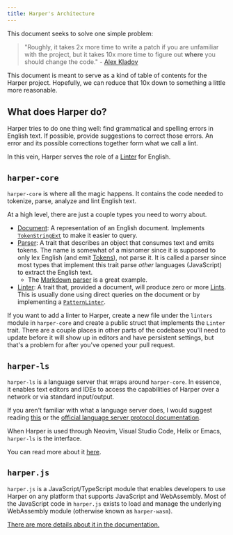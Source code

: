 ```yaml
---
title: Harper's Architecture
---
```


This document seeks to solve one simple problem:

> "Roughly, it takes 2x more time to write a patch if you are unfamiliar with the project, but it takes 10x more time to figure out **where** you should change the code." - [Alex Kladov](https://matklad.github.io/2021/02/06/ARCHITECTURE.md.html)

This document is meant to serve as a kind of table of contents for the Harper project.
Hopefully, we can reduce that 10x down to something a little more reasonable.

## What does Harper do?

Harper tries to do one thing well: find grammatical and spelling errors in English text.
If possible, provide suggestions to correct those errors.
An error and its possible corrections together form what we call a lint.

In this vein, Harper serves the role of a [Linter](<https://en.wikipedia.org/wiki/Lint_(software)>) for English.

## `harper-core`

`harper-core` is where all the magic happens.
It contains the code needed to tokenize, parse, analyze and lint English text.

At a high level, there are just a couple types you need to worry about.

- [Document](https://docs.rs/harper-core/latest/harper_core/struct.Document.html): A representation of an English document. Implements [`TokenStringExt`](https://docs.rs/harper-core/latest/harper_core/trait.TokenStringExt.html) to make it easier to query.
- [Parser](https://docs.rs/harper-core/latest/harper_core/parsers/trait.Parser.html): A trait that describes an object that consumes text and emits tokens. The name is somewhat of a misnomer since it is supposed to only lex English (and emit [Tokens](https://docs.rs/harper-core/latest/harper_core/struct.Token.html)), not parse it. It is called a parser since most types that implement this trait parse _other_ languages (JavaScript) to extract the English text.
  - The [Markdown parser](https://docs.rs/harper-core/latest/harper_core/parsers/struct.Markdown.html) is a great example.
- [Linter](https://docs.rs/harper-core/latest/harper_core/linting/trait.Linter.html): A trait that, provided a document, will produce zero or more [Lints](https://docs.rs/harper-core/latest/harper_core/linting/struct.Lint.html#). This is usually done using direct queries on the document or by implementing a [`PatternLinter`](https://docs.rs/harper-core/latest/harper_core/linting/trait.PatternLinter.html).

If you want to add a linter to Harper, create a new file under the `linters` module in `harper-core` and create a public struct that implements the `Linter` trait.
There are a couple places in other parts of the codebase you'll need to update before it will show up in editors and have persistent settings, but that's a problem for after you've opened your pull request.

## `harper-ls`

`harper-ls` is a language server that wraps around `harper-core`.
In essence, it enables text editors and IDEs to access the capabilities of Harper over a network or via standard input/output.

If you aren't familiar with what a language server does, I would suggest reading [this](https://tamerlan.dev/an-introduction-to-the-language-server-protocol/) or the [official language server protocol documentation](https://microsoft.github.io/language-server-protocol/).

When Harper is used through Neovim, Visual Studio Code, Helix or Emacs, `harper-ls` is the interface.

You can read more about it [here](../integrations/language-server).

## `harper.js`

`harper.js` is a JavaScript/TypeScript module that enables developers to use Harper on any platform that supports JavaScript and WebAssembly.
Most of the JavaScript code in `harper.js` exists to load and manage the underlying WebAssembly module (otherwise known as `harper-wasm`).

[There are more details about it in the documentation.](../harperjs/introduction)
